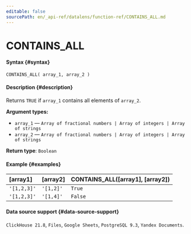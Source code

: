 ```yaml
---
editable: false
sourcePath: en/_api-ref/datalens/function-ref/CONTAINS_ALL.md
---
```


# CONTAINS_ALL



#### Syntax {#syntax}


```
CONTAINS_ALL( array_1, array_2 )
```

#### Description {#description}
Returns `TRUE` if `array_1` contains all elements of `array_2`.

**Argument types:**
- `array_1` — `Array of fractional numbers | Array of integers | Array of strings`
- `array_2` — `Array of fractional numbers | Array of integers | Array of strings`


**Return type**: `Boolean`

#### Example {#examples}



| **[array1]**   | **[array2]**   | **CONTAINS_ALL([array1], [array2])**   |
|:---------------|:---------------|:---------------------------------------|
| `'[1,2,3]'`    | `'[1,2]'`      | `True`                                 |
| `'[1,2,3]'`    | `'[1,4]'`      | `False`                                |




#### Data source support {#data-source-support}

`ClickHouse 21.8`, `Files`, `Google Sheets`, `PostgreSQL 9.3`, `Yandex Documents`.
